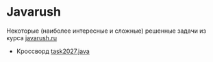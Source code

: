 # Javarush
Некоторые (наиболее интересные и сложные) решенные задачи из курса [javarush.ru](https://javarush.ru)

* Кроссворд [task2027.java](task2027.java)
